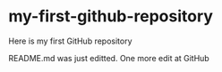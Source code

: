 # my-first-github-repository
Here is my first GitHub repository

README.md was just editted. One more edit at GitHub
